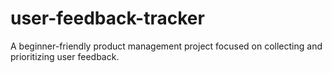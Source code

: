 # user-feedback-tracker
A beginner-friendly product management project focused on collecting and prioritizing user feedback.
